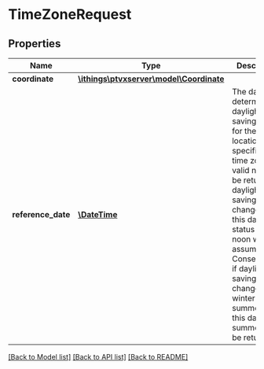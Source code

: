 # TimeZoneRequest

## Properties
Name | Type | Description | Notes
------------ | ------------- | ------------- | -------------
**coordinate** | [**\ithings\ptvxserver\model\Coordinate**](Coordinate.md) |  | 
**reference_date** | [**\DateTime**](\DateTime.md) | The date to determine the daylight saving time for the given location. If not specified the time zone valid now will be returned. If daylight saving time changes at this date, the status at 12 noon will be assumed. Consequently, if daylight saving time changes from winter to summer at this date, summer will be returned. | [optional] 

[[Back to Model list]](../../README.md#documentation-for-models) [[Back to API list]](../../README.md#documentation-for-api-endpoints) [[Back to README]](../../README.md)

